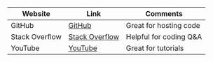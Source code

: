 | Website              | Link                                   | Comments               |
|----------------------|----------------------------------------|------------------------|
| GitHub               | [GitHub](https://github.com)           | Great for hosting code |
| Stack Overflow       | [Stack Overflow](https://stackoverflow.com) | Helpful for coding Q&A |
| YouTube              | [YouTube](https://youtube.com)         | Great for tutorials    |
